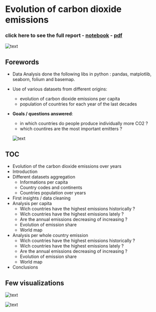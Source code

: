 # Evolution of carbon dioxide emissions 
### click here to see the full report - [notebook](https://github.com/obrunet/Evolution_of_carbon_dioxide_emissions/blob/master/Emissions.ipynb) - [pdf](https://github.com/obrunet/Evolution_of_carbon_dioxide_emissions/blob/master/Evolution%20of%20carbon%20dioxide%20emissions.pdf)

![text](https://github.com/obrunet/Few_Data_Analysis/edit/master/Evolution_of_carbon_dioxide_emissions/blob/master/input/map.png)

## Forewords

* Data Analysis done the following libs in python : pandas, matplotlib, seaborn, folium and basemap.
* Use of various datasets from different origins: 
  * evolution of carbon dioxide emissions per capita
  * population of countries for each year of the last decades 
* __Goals / questions answered__:
  * in which countries do people produce individually more CO2 ?
  * which countires are the most important emitters ?
  
  ![text](https://github.com/obrunet/Few_Data_Analysis/edit/master/Evolution_of_carbon_dioxide_emissions//blob/master/input/emissions_per_capita.png)
  
## TOC
- Evolution of the carbon dioxide emissions over years
- Introduction
- Different datasets aggregation
  * Informations per capita
  * Country codes and continents
  * Countries population over years
- First insights / data cleaning
- Analysis per capita
  * Wich countries have the highest emissions historically ?
  * Wich countries have the highest emissions lately ?
  * Are the annual emissions decreasing of increasing ?
  * Evolution of emission share
  * World map
- Analysis per whole country emission
  * Wich countries have the highest emissions historically ?
  * Wich countries have the highest emissions lately ?
  * Are the annual emissions decreasing of increasing ?
  * Evolution of emission share
  * World map
- Conclusions

## Few visualizations

  ![text](https://github.com/obrunet/Few_Data_Analysis/edit/master/Evolution_of_carbon_dioxide_emissions//blob/master/input/countries_highest_emitters.png)
  
  
  ![text](https://github.com/obrunet/Few_Data_Analysis/edit/master/Evolution_of_carbon_dioxide_emissions//blob/master/input/share.png)
